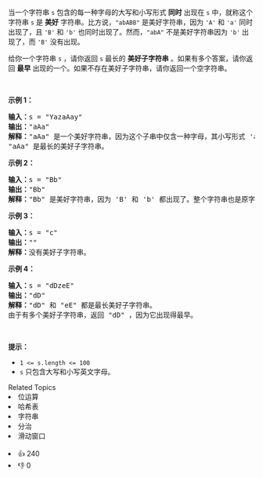 <p>当一个字符串 <code>s</code>&nbsp;包含的每一种字母的大写和小写形式 <strong>同时</strong>&nbsp;出现在 <code>s</code>&nbsp;中，就称这个字符串&nbsp;<code>s</code>&nbsp;是 <strong>美好</strong> 字符串。比方说，<code>"abABB"</code>&nbsp;是美好字符串，因为&nbsp;<code>'A'</code> 和&nbsp;<code>'a'</code>&nbsp;同时出现了，且&nbsp;<code>'B'</code> 和&nbsp;<code>'b'</code>&nbsp;也同时出现了。然而，<code>"abA"</code>&nbsp;不是美好字符串因为&nbsp;<code>'b'</code>&nbsp;出现了，而&nbsp;<code>'B'</code>&nbsp;没有出现。</p>

<p>给你一个字符串&nbsp;<code>s</code>&nbsp;，请你返回&nbsp;<code>s</code>&nbsp;最长的&nbsp;<strong>美好子字符串</strong>&nbsp;。如果有多个答案，请你返回&nbsp;<strong>最早</strong>&nbsp;出现的一个。如果不存在美好子字符串，请你返回一个空字符串。</p>

<p>&nbsp;</p>

<p><strong>示例 1：</strong></p>

<pre>
<b>输入：</b>s = "YazaAay"
<b>输出：</b>"aAa"
<strong>解释：</strong>"aAa" 是一个美好字符串，因为这个子串中仅含一种字母，其小写形式 'a' 和大写形式 'A' 也同时出现了。
"aAa" 是最长的美好子字符串。
</pre>

<p><strong>示例 2：</strong></p>

<pre>
<b>输入：</b>s = "Bb"
<b>输出：</b>"Bb"
<b>解释：</b>"Bb" 是美好字符串，因为 'B' 和 'b' 都出现了。整个字符串也是原字符串的子字符串。</pre>

<p><strong>示例 3：</strong></p>

<pre>
<b>输入：</b>s = "c"
<b>输出：</b>""
<b>解释：</b>没有美好子字符串。</pre>

<p><strong>示例 4：</strong></p>

<pre>
<b>输入：</b>s = "dDzeE"
<b>输出：</b>"dD"
<strong>解释：</strong>"dD" 和 "eE" 都是最长美好子字符串。
由于有多个美好子字符串，返回 "dD" ，因为它出现得最早。</pre>

<p>&nbsp;</p>

<p><strong>提示：</strong></p>

<ul> 
 <li><code>1 &lt;= s.length &lt;= 100</code></li> 
 <li><code>s</code>&nbsp;只包含大写和小写英文字母。</li> 
</ul>

<div><div>Related Topics</div><div><li>位运算</li><li>哈希表</li><li>字符串</li><li>分治</li><li>滑动窗口</li></div></div><br><div><li>👍 240</li><li>👎 0</li></div>